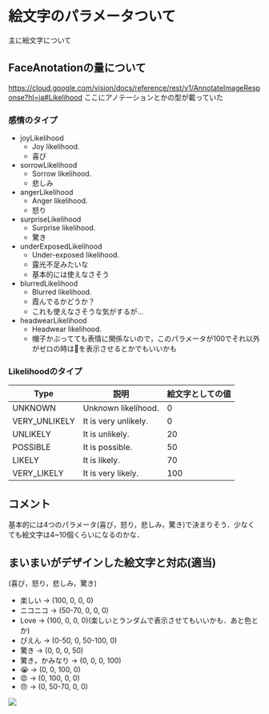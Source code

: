 # 絵文字のパラメータついて
主に絵文字について

## FaceAnotationの量について
https://cloud.google.com/vision/docs/reference/rest/v1/AnnotateImageResponse?hl=ja#Likelihood
ここにアノテーションとかの型が載っていた


### 感情のタイプ
- joyLikelihood	
    - Joy likelihood.
    - 喜び
- sorrowLikelihood	
    - Sorrow likelihood.
    - 悲しみ
- angerLikelihood	
    - Anger likelihood.
    - 怒り
- surpriseLikelihood	
    - Surprise likelihood.
    - 驚き
- underExposedLikelihood	
    - Under-exposed likelihood.
    - 露光不足みたいな
    - 基本的には使えなさそう
- blurredLikelihood	
    - Blurred likelihood.
    - 霞んでるかどうか？
    - これも使えなさそうな気がするが...
- headwearLikelihood	
    - Headwear likelihood.
    - 帽子かぶってても表情に関係ないので，このパラメータが100でそれ以外がゼロの時は👒を表示させるとかでもいいかも

### Likelihoodのタイプ
| Type           | 説明 | 絵文字としての値 |
| --------       | --------               | ----- |
| UNKNOWN        | Unknown likelihood.    | 0     |
| VERY_UNLIKELY  | It is very unlikely.   | 0     |
| UNLIKELY       | It is unlikely.        | 20    |
| POSSIBLE       | It is possible.        | 50    |
| LIKELY         | It is likely.          | 70    |
| VERY_LIKELY    | It is very likely.     | 100   |

## コメント
基本的には4つのパラメータ(喜び，怒り，悲しみ，驚き)で決まりそう．少なくても絵文字は4~10個くらいになるのかな．

## まいまいがデザインした絵文字と対応(適当)
(喜び，怒り，悲しみ，驚き)
- 楽しい -> (100, 0, 0, 0)
- ニコニコ -> (50-70, 0, 0, 0)
- Love -> (100, 0, 0, 0)(楽しいとランダムで表示させてもいいかも．あと色とか)
- ぴえん -> (0-50, 0, 50-100, 0)
- 驚き -> (0, 0, 0, 50)
- 驚き，かみなり -> (0, 0, 0, 100)
- 😭 -> (0, 0, 100, 0)
- 😡 -> (0, 100, 0, 0)
- 😠 -> (0, 50-70, 0, 0)

![](https://i.imgur.com/wUcTgif.jpg)
